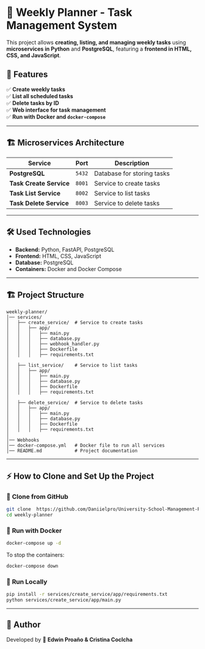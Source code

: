 # 📅 Weekly Planner - Task Management System

This project allows **creating, listing, and managing weekly tasks** using **microservices in Python** and **PostgreSQL**, featuring a **frontend in HTML, CSS, and JavaScript**.

## 🚀 Features
✅ **Create weekly tasks**  
✅ **List all scheduled tasks**  
✅ **Delete tasks by ID**  
✅ **Web interface for task management**  
✅ **Run with Docker and `docker-compose`**  

---
## 🏗️ **Microservices Architecture**
| Service         | Port  | Description |
|----------------|-------|-------------|
| **PostgreSQL** | `5432` | Database for storing tasks |
| **Task Create Service** | `8001` | Service to create tasks |
| **Task List Service** | `8002` | Service to list tasks |
| **Task Delete Service** | `8003` | Service to delete tasks |

---
## 🛠️ **Used Technologies**
- **Backend:** Python, FastAPI, PostgreSQL
- **Frontend:** HTML, CSS, JavaScript
- **Database:** PostgreSQL
- **Containers:** Docker and Docker Compose

---
## 🏗️ **Project Structure**
```
weekly-planner/
│── services/
│   ├── create_service/  # Service to create tasks
│   │   ├── app/
│   │   │   ├── main.py
│   │   │   ├── database.py
│   │   │   ├── webhook_handler.py
│   │   │   ├── Dockerfile
│   │   │   ├── requirements.txt
│
│   ├── list_service/    # Service to list tasks
│   │   ├── app/
│   │   │   ├── main.py
│   │   │   ├── database.py
│   │   │   ├── Dockerfile
│   │   │   ├── requirements.txt
│
│   ├── delete_service/  # Service to delete tasks
│   │   ├── app/
│   │   │   ├── main.py
│   │   │   ├── database.py
│   │   │   ├── Dockerfile
│   │   │   ├── requirements.txt
│
│── Webhooks   
│── docker-compose.yml   # Docker file to run all services
│── README.md            # Project documentation
```

---

## ⚡ **How to Clone and Set Up the Project**

### 🔹 **Clone from GitHub**
```sh
git clone  https://github.com/Daniielpro/University-School-Management-Project/weekly-planer.git
cd weekly-planner
```

### 🔹 **Run with Docker**
```sh
docker-compose up -d
```

To stop the containers:
```sh
docker-compose down
```

### 🔹 **Run Locally**
```sh
pip install -r services/create_service/app/requirements.txt
python services/create_service/app/main.py
```

---

## 📜 **Author**
Developed by 🚀 **Edwin Proaño & Cristina Coclcha**

